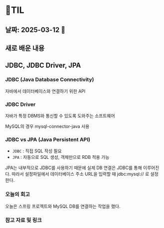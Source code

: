 # 🧾TIL
## 날짜: 2025-03-12 🥳

## 새로 배운 내용
## JDBC, JDBC Driver, JPA
### JDBC (Java Database Connectivity)

자바에서 데이터베이스와 연결하기 위한 API

### JDBC Driver

자바가 특정 DBMS와 통신할 수 있도록 도와주는 소프트웨어

MySQL의 경우 mysql-connector-java 사용

### JDBC vs JPA (Java Persistent API)

- `JDBC` : 직접 SQL 작성 필요
- `JPA` : 자동으로 SQL 생성, 객체만으로 RDB 적용 가능

<aside>

JPA는 내부적으로 JDBC를 사용하기 때문에 실제 DB 연결은 JDBC를 통해 이루어진다. 따라서 설정파일에서 데이터베이스 주소 URL을 입력할 때 jdbc:mysql:// 로 설정한다. 

</aside>
 
### 오늘의 회고
오늘은 스프링 프로젝트와 MySQL DB를 연결하는 작업을 했다.

### 참고 자료 및 링크
